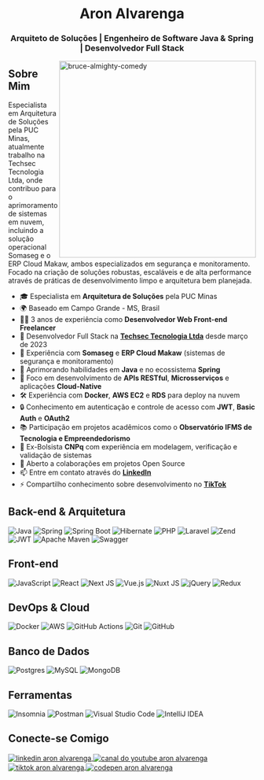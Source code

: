 <h1 align="center">Aron Alvarenga</h1>

<h3 align="center">Arquiteto de Soluções | Engenheiro de Software Java & Spring | Desenvolvedor Full Stack</h3>
<img align="right" src="https://c.tenor.com/PqJ7yMX9GFoAAAAC/bruce-almighty-comedy.gif" alt="bruce-almighty-comedy" width="400" />

## Sobre Mim

Especialista em Arquitetura de Soluções pela PUC Minas, atualmente trabalho na Techsec Tecnologia Ltda, onde contribuo para o aprimoramento de sistemas em nuvem, incluindo a solução operacional Somaseg e o ERP Cloud Makaw, ambos especializados em segurança e monitoramento. Focado na criação de soluções robustas, escaláveis e de alta performance através de práticas de desenvolvimento limpo e arquitetura bem planejada.

*   🎓  Especialista em **Arquitetura de Soluções** pela PUC Minas
*   🌍  Baseado em Campo Grande - MS, Brasil
*   👨‍💻  3 anos de experiência como **Desenvolvedor Web Front-end Freelancer**
*   🚀  Desenvolvedor Full Stack na **[Techsec Tecnologia Ltda](http://br.linkedin.com/company/techsec-tecnologia-ltda)** desde março de 2023
*   💼  Experiência com **Somaseg** e **ERP Cloud Makaw** (sistemas de segurança e monitoramento)
*   🧠  Aprimorando habilidades em **Java** e no ecossistema **Spring**
*   🎯  Foco em desenvolvimento de **APIs RESTful**, **Microsserviços** e aplicações **Cloud-Native**
*   🛠️  Experiência com **Docker**, **AWS EC2** e **RDS** para deploy na nuvem
*   🔒  Conhecimento em autenticação e controle de acesso com **JWT**, **Basic Auth** e **OAuth2**
*   📚  Participação em projetos acadêmicos como o **Observatório IFMS de Tecnologia e Empreendedorismo**
*   🏅  Ex-Bolsista **CNPq** com experiência em modelagem, verificação e validação de sistemas
*   🤝  Aberto a colaborações em projetos Open Source
*   📫  Entre em contato através do **[LinkedIn](https://linkedin.com/in/aron-alvarenga)**
*   ⚡  Compartilho conhecimento sobre desenvolvimento no **[TikTok](https://www.tiktok.com/@aron.alvarenga)**

## Back-end & Arquitetura

![Java](https://img.shields.io/badge/java-%23ED8B00.svg?style=for-the-badge&logo=java&logoColor=white)
![Spring](https://img.shields.io/badge/spring-%236DB33F.svg?style=for-the-badge&logo=spring&logoColor=white)
![Spring Boot](https://img.shields.io/badge/Spring_Boot-F2F4F9?style=for-the-badge&logo=spring-boot)
![Hibernate](https://img.shields.io/badge/Hibernate-59666C?style=for-the-badge&logo=Hibernate&logoColor=white)
![PHP](https://img.shields.io/badge/php-%23777BB4.svg?style=for-the-badge&logo=php&logoColor=white)
![Laravel](https://img.shields.io/badge/laravel-%23FF2D20.svg?style=for-the-badge&logo=laravel&logoColor=white)
![Zend](https://img.shields.io/badge/Zend-fff?style=for-the-badge&logo=zend&logoColor=0679EA)
![JWT](https://img.shields.io/badge/JWT-black?style=for-the-badge&logo=JSON%20web%20tokens)
![Apache Maven](https://img.shields.io/badge/Apache%20Maven-C71A36?style=for-the-badge&logo=Apache%20Maven&logoColor=white)
![Swagger](https://img.shields.io/badge/-Swagger-%23Clojure?style=for-the-badge&logo=swagger&logoColor=white)

## Front-end

![JavaScript](https://img.shields.io/badge/javascript-%23323330.svg?style=for-the-badge&logo=javascript&logoColor=%23F7DF1E)
![React](https://img.shields.io/badge/react-%2320232a.svg?style=for-the-badge&logo=react&logoColor=%2361DAFB)
![Next JS](https://img.shields.io/badge/Next-black?style=for-the-badge&logo=next.js&logoColor=white)
![Vue.js](https://img.shields.io/badge/vuejs-%2335495e.svg?style=for-the-badge&logo=vuedotjs&logoColor=%234FC08D)
![Nuxt JS](https://img.shields.io/badge/Nuxt-002E3B?style=for-the-badge&logo=nuxtdotjs&logoColor=#00DC82)
![jQuery](https://img.shields.io/badge/jquery-%230769AD.svg?style=for-the-badge&logo=jquery&logoColor=white)
![Redux](https://img.shields.io/badge/redux-%23593d88.svg?style=for-the-badge&logo=redux&logoColor=white)

## DevOps & Cloud

![Docker](https://img.shields.io/badge/docker-%230db7ed.svg?style=for-the-badge&logo=docker&logoColor=white)
![AWS](https://img.shields.io/badge/AWS-%23FF9900.svg?style=for-the-badge&logo=amazon-aws&logoColor=white)
![GitHub Actions](https://img.shields.io/badge/github%20actions-%232671E5.svg?style=for-the-badge&logo=githubactions&logoColor=white)
![Git](https://img.shields.io/badge/git-%23F05033.svg?style=for-the-badge&logo=git&logoColor=white)
![GitHub](https://img.shields.io/badge/github-%23121011.svg?style=for-the-badge&logo=github&logoColor=white)

## Banco de Dados

![Postgres](https://img.shields.io/badge/postgres-%23316192.svg?style=for-the-badge&logo=postgresql&logoColor=white)
![MySQL](https://img.shields.io/badge/mysql-%2300f.svg?style=for-the-badge&logo=mysql&logoColor=white)
![MongoDB](https://img.shields.io/badge/MongoDB-%234ea94b.svg?style=for-the-badge&logo=mongodb&logoColor=white)

## Ferramentas

![Insomnia](https://img.shields.io/badge/Insomnia-black?style=for-the-badge&logo=insomnia&logoColor=5849BE)
![Postman](https://img.shields.io/badge/Postman-FF6C37?style=for-the-badge&logo=postman&logoColor=white)
![Visual Studio Code](https://img.shields.io/badge/Visual%20Studio%20Code-0078d7.svg?style=for-the-badge&logo=visual-studio-code&logoColor=white)
![IntelliJ IDEA](https://img.shields.io/badge/IntelliJIDEA-000000.svg?style=for-the-badge&logo=intellij-idea&logoColor=white)

## Conecte-se Comigo

<p align="left">
    <a href="https://linkedin.com/in/aron-alvarenga" target="_blank">
        <img align="center" src="https://img.shields.io/badge/linkedin-%230077B5.svg?style=for-the-badge&logo=linkedin&logoColor=white" alt="linkedin aron alvarenga"/>
    </a>
    <a href="https://www.youtube.com/channel/UCV93rUzLojZevcVv4OfXggg" target="_blank">
        <img
            align="center"
            src="https://img.shields.io/badge/YouTube-%23FF0000.svg?style=for-the-badge&logo=YouTube&logoColor=white"
            alt="canal do youtube aron alvarenga"
        />
    </a>
    <a href="https://www.tiktok.com/@aron.alvarenga" target="_blank">
        <img align="center" src="https://img.shields.io/badge/TikTok-%23000000.svg?style=for-the-badge&logo=TikTok&logoColor=white" alt="tiktok aron alvarenga" />
    </a>
    <a href="https://codepen.io/aron-alvarenga" target="_blank">
        <img align="center" src="https://img.shields.io/badge/Codepen-000000?style=for-the-badge&logo=codepen&logoColor=white" alt="codepen aron alvarenga" />
    </a>
</p>
